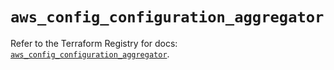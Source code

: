 # `aws_config_configuration_aggregator`

Refer to the Terraform Registry for docs: [`aws_config_configuration_aggregator`](https://registry.terraform.io/providers/hashicorp/aws/4.54.0/docs/resources/config_configuration_aggregator).
